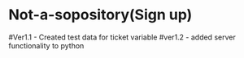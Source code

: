# Not-a-sopository(Sign up)

#Ver1.1 - Created test data for ticket variable
#ver1.2 - added server functionality to python

